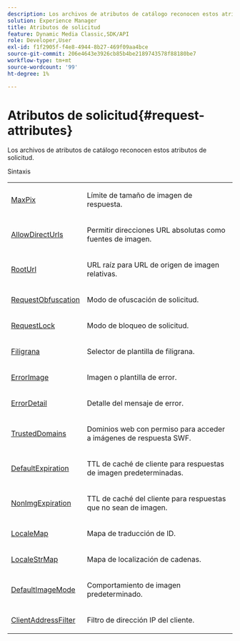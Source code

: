 ```yaml
---
description: Los archivos de atributos de catálogo reconocen estos atributos de solicitud.
solution: Experience Manager
title: Atributos de solicitud
feature: Dynamic Media Classic,SDK/API
role: Developer,User
exl-id: f1f2905f-f4e8-4944-8b27-469f09aa4bce
source-git-commit: 206e4643e3926cb85b4be2189743578f88180be7
workflow-type: tm+mt
source-wordcount: '99'
ht-degree: 1%

---
```


# Atributos de solicitud{#request-attributes}

Los archivos de atributos de catálogo reconocen estos atributos de solicitud.

Sintaxis

<table id="simpletable_2690384A0117458DB12E4E99EFDA975A"> 
 <tr class="strow"> 
  <td class="stentry"> <p><span class="codeph"> <a href="../../../../../../is-api/image-catalog/image-serving-api-ref/c-image-catalog-reference/c-attributes-reference/r-maxpix.md#reference-e167d396ac794079ba8b5e6eb16eeda5" type="reference" format="dita" scope="local"> MaxPix</a> </span> </p></td> 
  <td class="stentry"> <p>Límite de tamaño de imagen de respuesta. </p></td> 
 </tr> 
 <tr class="strow"> 
  <td class="stentry"> <p><span class="codeph"> <a href="../../../../../../is-api/image-catalog/image-serving-api-ref/c-image-catalog-reference/c-attributes-reference/r-allowdirecturls.md#reference-cc649a518182497baacf9f6b19559689" type="reference" format="dita" scope="local"> AllowDirectUrls</a> </span> </p></td> 
  <td class="stentry"> <p>Permitir direcciones URL absolutas como fuentes de imagen. </p></td> 
 </tr> 
 <tr class="strow"> 
  <td class="stentry"> <p><span class="codeph"> <a href="../../../../../../is-api/image-catalog/image-serving-api-ref/c-image-catalog-reference/c-attributes-reference/r-rooturl.md#reference-3b0e43881020409cbe642366913cf137" type="reference" format="dita" scope="local"> RootUrl</a> </span> </p></td> 
  <td class="stentry"> <p>URL raíz para URL de origen de imagen relativas. </p></td> 
 </tr> 
 <tr class="strow"> 
  <td class="stentry"> <p><span class="codeph"> <a href="../../../../../../is-api/image-catalog/image-serving-api-ref/c-image-catalog-reference/c-attributes-reference/r-requestobfuscation.md#reference-730a3330253343f893419ebd52baf0bd" type="reference" format="dita" scope="local"> RequestObfuscation</a> </span> </p></td> 
  <td class="stentry"> <p>Modo de ofuscación de solicitud. </p></td> 
 </tr> 
 <tr class="strow"> 
  <td class="stentry"> <p><span class="codeph"> <a href="../../../../../../is-api/image-catalog/image-serving-api-ref/c-image-catalog-reference/c-attributes-reference/r-requestlock.md#reference-8bbe2f581be847d3b9fa123e8e5e94b0" type="reference" format="dita" scope="local"> RequestLock</a> </span> </p></td> 
  <td class="stentry"> <p>Modo de bloqueo de solicitud. </p></td> 
 </tr> 
 <tr class="strow"> 
  <td class="stentry"> <p><span class="codeph"> <a href="../../../../../../is-api/image-catalog/image-serving-api-ref/c-image-catalog-reference/c-attributes-reference/r-watermark.md#reference-942b50acb2dd43a5ae498dc41ea9ac9b" type="reference" format="dita" scope="local"> Filigrana</a> </span> </p></td> 
  <td class="stentry"> <p>Selector de plantilla de filigrana. </p></td> 
 </tr> 
 <tr class="strow"> 
  <td class="stentry"> <p><span class="codeph"> <a href="../../../../../../is-api/image-catalog/image-serving-api-ref/c-image-catalog-reference/c-attributes-reference/r-errorimage.md#reference-c494d5d8b2584fe3800f35baabd0292c" type="reference" format="dita" scope="local"> ErrorImage</a> </span> </p></td> 
  <td class="stentry"> <p>Imagen o plantilla de error. </p></td> 
 </tr> 
 <tr class="strow"> 
  <td class="stentry"> <p><span class="codeph"> <a href="../../../../../../is-api/image-catalog/image-serving-api-ref/c-image-catalog-reference/c-attributes-reference/r-errordetail.md#reference-4987c8cddcba4c88960170e49cafc561" type="reference" format="dita" scope="local"> ErrorDetail</a></span> </p></td> 
  <td class="stentry"> <p>Detalle del mensaje de error. </p></td> 
 </tr> 
 <tr class="strow"> 
  <td class="stentry"> <p><span class="codeph"> <a href="../../../../../../is-api/image-catalog/image-serving-api-ref/c-image-catalog-reference/c-attributes-reference/r-trusteddomains.md#reference-563bd5c54f914d9abcd2304ab292e12f" type="reference" format="dita" scope="local"> TrustedDomains</a> </span> </p></td> 
  <td class="stentry"> <p>Dominios web con permiso para acceder a imágenes de respuesta SWF. </p></td> 
 </tr> 
 <tr class="strow"> 
  <td class="stentry"> <p><span class="codeph"> <a href="../../../../../../is-api/image-catalog/image-serving-api-ref/c-image-catalog-reference/c-attributes-reference/r-defaultexpiration.md#reference-0526166fab654fceb243b75d1ea4f0cf" type="reference" format="dita" scope="local"> DefaultExpiration</a> </span> </p></td> 
  <td class="stentry"> <p>TTL de caché de cliente para respuestas de imagen predeterminadas. </p></td> 
 </tr> 
 <tr class="strow"> 
  <td class="stentry"> <p><span class="codeph"> <a href="../../../../../../is-api/image-catalog/image-serving-api-ref/c-image-catalog-reference/c-attributes-reference/r-nonimgexpiration.md#reference-a8066cd0d24b4ea98100ade4821f1f9d" type="reference" format="dita" scope="local"> NonImgExpiration</a> </span> </p></td> 
  <td class="stentry"> <p>TTL de caché del cliente para respuestas que no sean de imagen. </p></td> 
 </tr> 
 <tr class="strow"> 
  <td class="stentry"> <p><span class="codeph"> <a href="../../../../../../is-api/image-catalog/image-serving-api-ref/c-image-catalog-reference/c-attributes-reference/r-localemap.md#reference-49bbf598f8ea47c3a563755cef306318" type="reference" format="dita" scope="local"> LocaleMap</a></span> </p></td> 
  <td class="stentry"> <p>Mapa de traducción de ID. </p></td> 
 </tr> 
 <tr class="strow"> 
  <td class="stentry"> <p><span class="codeph"> <a href="../../../../../../is-api/image-catalog/image-serving-api-ref/c-image-catalog-reference/c-attributes-reference/r-localestrmap.md#reference-98c42070a4bc4baf92537132be2b5b1e" type="reference" format="dita" scope="local"> LocaleStrMap</a> </span> </p></td> 
  <td class="stentry"> <p>Mapa de localización de cadenas. </p></td> 
 </tr> 
 <tr class="strow"> 
  <td class="stentry"> <p><span class="codeph"> <a href="../../../../../../is-api/image-catalog/image-serving-api-ref/c-image-catalog-reference/c-attributes-reference/r-defaultimagemode.md#reference-8a996af162f84e46bbe9e6e0d4e26782" type="reference" format="dita" scope="local"> DefaultImageMode</a> </span> </p></td> 
  <td class="stentry"> <p>Comportamiento de imagen predeterminado. </p></td> 
 </tr> 
 <tr class="strow"> 
  <td class="stentry"> <p><span class="codeph"> <a href="../../../../../../is-api/image-catalog/image-serving-api-ref/c-image-catalog-reference/c-attributes-reference/r-clientaddressfilter.md#reference-7000c1f77b134462a1f06b733f29ba68" type="reference" format="dita" scope="local"> ClientAddressFilter</a></span> </p></td> 
  <td class="stentry"> <p>Filtro de dirección IP del cliente. </p></td> 
 </tr> 
</table>
